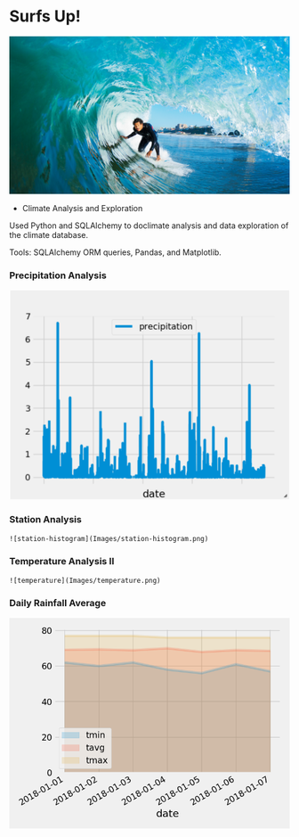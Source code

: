 # Surfs Up!

![surfs-up.jpeg](Images/surfs-up.png)

- Climate Analysis and Exploration

Used Python and SQLAlchemy to doclimate analysis and data exploration of the climate database. 

Tools: SQLAlchemy ORM queries, Pandas, and Matplotlib.

### Precipitation Analysis

  ![precipitation](Images/precipitation.png)

### Station Analysis
    ![station-histogram](Images/station-histogram.png)


### Temperature Analysis II



    ![temperature](Images/temperature.png)

### Daily Rainfall Average


  ![daily-normals](Images/daily-normals.png)

